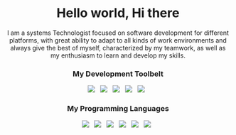 <!DOCTYPE html>
<html lang="en">

<head>
    <meta charset="UTF-8">
    <meta http-equiv="X-UA-Compatible" content="IE=edge">
    <meta name="viewport" content="width=device-width, initial-scale=1.0">
</head>

<body>
        <h1 align='center'>Hello world, Hi there</h1>
    <p align='center'>I am a systems Technologist focused on software development for different platforms, with great
        ability to adapt to all kinds of work environments and always give the best of myself, characterized by my
        teamwork, as well as my enthusiasm to learn and develop my skills.</p>
    <h3 align='center'>My Development Toolbelt</h3>
    <p align='center'>
        <img
            src="https://img.shields.io/badge/git%20-%23F05133.svg?&style=for-the-badge&logo=git&logoColor=white" />&nbsp;&nbsp;
        <img
            src="https://img.shields.io/badge/mysql%20-%23016B93.svg?&style=for-the-badge&logo=mysql&logoColor=white" />&nbsp;&nbsp;
        <img
            src="https://img.shields.io/badge/github%20-%23000.svg?&style=for-the-badge&logo=github&logoColor=white" />&nbsp;&nbsp;
        <img
            src="https://img.shields.io/static/v1?style=for-the-badge&message=Microsoft+Azure&color=0078D4&logo=Microsoft+Azure&logoColor=FFFFFF&label" />&nbsp;&nbsp;
        <img
            src="https://img.shields.io/static/v1?style=for-the-badge&message=Platzi&color=222222&logo=Platzi&logoColor=98CA3F&label" />&nbsp;&nbsp;
    </p>
    <h3 align='center'>My Programming Languages</h3>
    <p align='center'>
        <img
            src="https://img.shields.io/badge/html5%20-%23e34f26.svg?&style=for-the-badge&logo=html5&logoColor=white" />&nbsp;&nbsp;
        <img
            src="https://img.shields.io/badge/css3%20-%231572B6.svg?&style=for-the-badge&logo=css3&logoColor=white" />&nbsp;&nbsp;
        <img
            src="https://img.shields.io/badge/javascript%20-%23F7DF1E.svg?&style=for-the-badge&logo=javascript&logoColor=white" />&nbsp;&nbsp;
        <img
            src="https://img.shields.io/static/v1?style=for-the-badge&message=Python&color=3776AB&logo=Python&logoColor=FFFFFF&label" />&nbsp;&nbsp;
        <img
            src="https://img.shields.io/static/v1?style=for-the-badge&message=PHP&color=777BB4&logo=PHP&logoColor=FFFFFF&label" />&nbsp;&nbsp;
        <img
            src="https://img.shields.io/badge/mysql%20-%23016B93.svg?&style=for-the-badge&logo=mysql&logoColor=white" />&nbsp;&nbsp;
    </p>
</body>
</html>

